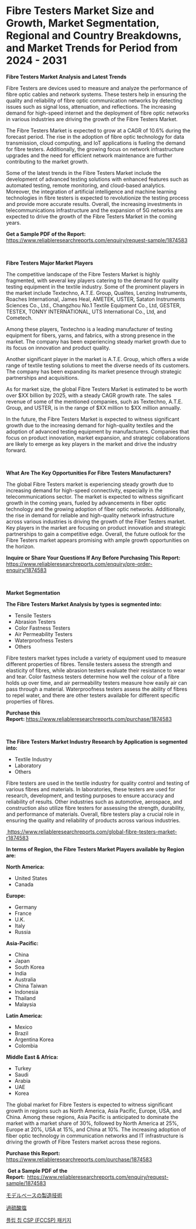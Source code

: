 <p><h1>Fibre Testers Market Size and Growth, Market Segmentation, Regional and Country Breakdowns, and Market Trends for Period from 2024 -  2031</h1></p><p><strong>Fibre Testers Market Analysis and Latest Trends</strong></p>
<p><p>Fibre Testers are devices used to measure and analyze the performance of fibre optic cables and network systems. These testers help in ensuring the quality and reliability of fibre optic communication networks by detecting issues such as signal loss, attenuation, and reflections. The increasing demand for high-speed internet and the deployment of fibre optic networks in various industries are driving the growth of the Fibre Testers Market.</p><p>The Fibre Testers Market is expected to grow at a CAGR of 10.6% during the forecast period. The rise in the adoption of fibre optic technology for data transmission, cloud computing, and IoT applications is fueling the demand for fibre testers. Additionally, the growing focus on network infrastructure upgrades and the need for efficient network maintenance are further contributing to the market growth. </p><p>Some of the latest trends in the Fibre Testers Market include the development of advanced testing solutions with enhanced features such as automated testing, remote monitoring, and cloud-based analytics. Moreover, the integration of artificial intelligence and machine learning technologies in fibre testers is expected to revolutionize the testing process and provide more accurate results. Overall, the increasing investments in telecommunications infrastructure and the expansion of 5G networks are expected to drive the growth of the Fibre Testers Market in the coming years.</p></p>
<p><strong>Get a Sample PDF of the Report:&nbsp;</strong> <a href="https://www.reliableresearchreports.com/enquiry/request-sample/1874583">https://www.reliableresearchreports.com/enquiry/request-sample/1874583</a></p>
<p>&nbsp;</p>
<p><strong>Fibre Testers Major Market Players</strong></p>
<p><p>The competitive landscape of the Fibre Testers Market is highly fragmented, with several key players catering to the demand for quality testing equipment in the textile industry. Some of the prominent players in the market include Textechno, A.T.E. Group, Qualites, Lenzing Instruments, Roaches International, James Heal, AMETEK, USTER, Sataton Instruments Sciences Co., Ltd., Changzhou No.1 Textile Equipment Co., Ltd, GESTER, TESTEX, TONNY INTERNATIONAL, UTS International Co., Ltd, and Cometech.</p><p>Among these players, Textechno is a leading manufacturer of testing equipment for fibers, yarns, and fabrics, with a strong presence in the market. The company has been experiencing steady market growth due to its focus on innovation and product quality.</p><p>Another significant player in the market is A.T.E. Group, which offers a wide range of textile testing solutions to meet the diverse needs of its customers. The company has been expanding its market presence through strategic partnerships and acquisitions.</p><p>As for market size, the global Fibre Testers Market is estimated to be worth over $XX billion by 2025, with a steady CAGR growth rate. The sales revenue of some of the mentioned companies, such as Textechno, A.T.E. Group, and USTER, is in the range of $XX million to $XX million annually.</p><p>In the future, the Fibre Testers Market is expected to witness significant growth due to the increasing demand for high-quality textiles and the adoption of advanced testing equipment by manufacturers. Companies that focus on product innovation, market expansion, and strategic collaborations are likely to emerge as key players in the market and drive the industry forward.</p></p>
<p>&nbsp;</p>
<p><strong>What Are The Key Opportunities For Fibre Testers Manufacturers?</strong></p>
<p><p>The global Fibre Testers market is experiencing steady growth due to increasing demand for high-speed connectivity, especially in the telecommunications sector. The market is expected to witness significant growth in the coming years, fueled by advancements in fiber optic technology and the growing adoption of fiber optic networks. Additionally, the rise in demand for reliable and high-quality network infrastructure across various industries is driving the growth of the Fiber Testers market. Key players in the market are focusing on product innovation and strategic partnerships to gain a competitive edge. Overall, the future outlook for the Fibre Testers market appears promising with ample growth opportunities on the horizon.</p></p>
<p><strong>Inquire or Share Your Questions If Any Before Purchasing This Report:</strong> <a href="https://www.reliableresearchreports.com/enquiry/pre-order-enquiry/1874583">https://www.reliableresearchreports.com/enquiry/pre-order-enquiry/1874583</a></p>
<p>&nbsp;</p>
<p><strong>Market Segmentation</strong></p>
<p><strong>The Fibre Testers Market Analysis by types is segmented into:</strong></p>
<p><ul><li>Tensile Testers</li><li>Abrasion Testers</li><li>Color Fastness Testers</li><li>Air Permeability Testers</li><li>Waterproofness Testers</li><li>Others</li></ul></p>
<p><p>Fibre testers market types include a variety of equipment used to measure different properties of fibres. Tensile testers assess the strength and elasticity of fibres, while abrasion testers evaluate their resistance to wear and tear. Color fastness testers determine how well the colour of a fibre holds up over time, and air permeability testers measure how easily air can pass through a material. Waterproofness testers assess the ability of fibres to repel water, and there are other testers available for different specific properties of fibres.</p></p>
<p><strong>Purchase this Report:&nbsp;</strong><a href="https://www.reliableresearchreports.com/purchase/1874583">https://www.reliableresearchreports.com/purchase/1874583</a></p>
<p>&nbsp;</p>
<p><strong>The Fibre Testers Market Industry Research by Application is segmented into:</strong></p>
<p><ul><li>Textile Industry</li><li>Laboratory</li><li>Others</li></ul></p>
<p><p>Fibre testers are used in the textile industry for quality control and testing of various fibres and materials. In laboratories, these testers are used for research, development, and testing purposes to ensure accuracy and reliability of results. Other industries such as automotive, aerospace, and construction also utilize fibre testers for assessing the strength, durability, and performance of materials. Overall, fibre testers play a crucial role in ensuring the quality and reliability of products across various industries.</p></p>
<p><a href="https://www.reliableresearchreports.com/global-fibre-testers-market-r1874583">&nbsp;https://www.reliableresearchreports.com/global-fibre-testers-market-r1874583</a></p>
<p><strong>In terms of Region, the Fibre Testers Market Players available by Region are:</strong></p>
<p>
    <p> <strong> North America: </strong>
        <ul>
            <li>United States</li>
            <li>Canada</li>
        </ul>
        </p> 
    <p> <strong> Europe: </strong>
        <ul>
            <li>Germany</li>
            <li>France</li>
            <li>U.K.</li>
            <li>Italy</li>
            <li>Russia</li>
        </ul>
        </p> 
    <p> <strong> Asia-Pacific: </strong>
        <ul>
            <li>China</li>
            <li>Japan</li>
            <li>South Korea</li>
            <li>India</li>
            <li>Australia</li>
            <li>China Taiwan</li>
            <li>Indonesia</li>
            <li>Thailand</li>
            <li>Malaysia</li>
        </ul>
        </p> 
    <p> <strong> Latin America: </strong>
        <ul>
            <li>Mexico</li>
            <li>Brazil</li>
            <li>Argentina Korea</li>
            <li>Colombia</li>
        </ul>
        </p> 
    <p> <strong> Middle East & Africa: </strong>
        <ul>
            <li>Turkey</li>
            <li>Saudi</li>
            <li>Arabia</li>
            <li>UAE</li>
            <li>Korea</li>
        </ul>
    </p>
    </p>
<p><p>The global market for Fibre Testers is expected to witness significant growth in regions such as North America, Asia Pacific, Europe, USA, and China. Among these regions, Asia Pacific is anticipated to dominate the market with a market share of 30%, followed by North America at 25%, Europe at 20%, USA at 15%, and China at 10%. The increasing adoption of fiber optic technology in communication networks and IT infrastructure is driving the growth of Fibre Testers market across these regions.</p></p>
<p><strong>Purchase this Report: </strong><a href="https://www.reliableresearchreports.com/purchase/1874583">https://www.reliableresearchreports.com/purchase/1874583</a></p>
<p>&nbsp;<strong>Get a Sample PDF of the Report:&nbsp;&nbsp;</strong><a href="https://www.reliableresearchreports.com/enquiry/request-sample/1874583">https://www.reliableresearchreports.com/enquiry/request-sample/1874583</a></p>
<p><strong></strong></p>
<p><p><a href="https://medium.com/@alfredodance/%E3%83%A2%E3%83%87%E3%83%AB%E3%83%99%E3%83%BC%E3%82%B9%E3%81%AE%E8%A3%BD%E9%80%A0%E6%8A%80%E8%A1%93%E5%B8%82%E5%A0%B4-%E5%B8%82%E5%A0%B4cagr-%E5%B8%82%E5%A0%B4%E3%83%88%E3%83%AC%E3%83%B3%E3%83%89-%E3%81%8A%E3%82%88%E3%81%B3%E6%88%90%E9%95%B7%E6%88%A6%E7%95%A5%E3%81%AB%E9%96%A2%E3%81%99%E3%82%8B%E6%B4%9E%E5%AF%9F-7777bd6b59f2">モデルベースの製造技術</a></p><p><a href="https://medium.com/@bonniehoppe1/%E3%83%91%E3%83%BC%E3%82%B7%E3%83%AB%E3%83%95%E3%82%A7%E3%83%BC%E3%83%88%E5%B8%82%E5%A0%B4%E3%83%AC%E3%83%9D%E3%83%BC%E3%83%88%E3%81%AF-%E3%81%93%E3%81%AE%E5%B8%82%E5%A0%B4%E3%81%AE%E6%9C%80%E6%96%B0%E3%81%AE%E3%83%88%E3%83%AC%E3%83%B3%E3%83%89%E3%81%A8%E6%88%90%E9%95%B7%E3%81%AE%E6%A9%9F%E4%BC%9A%E3%82%92%E6%98%8E%E3%82%89%E3%81%8B%E3%81%AB%E3%81%97%E3%81%A6%E3%81%84%E3%81%BE%E3%81%99-d2ef6c9afb0b">過硫酸塩</a></p><p><a href="https://medium.com/@kasandrarempel/%ED%94%8C%EB%A6%BD-%EC%B9%A9-csp-fccsp-%ED%8C%A8%ED%82%A4%EC%A7%80-%EC%8B%9C%EC%9E%A5-%EC%9D%B8%EC%82%AC%EC%9D%B4%ED%8A%B8-%EC%8B%9C%EC%9E%A5-%EB%8F%99%ED%96%A5-%EC%84%B1%EC%9E%A5-2024%EB%85%84%EB%B6%80%ED%84%B0-2031%EB%85%84%EA%B9%8C%EC%A7%80-%EC%98%88%EC%83%81%EB%90%9C-%EC%A0%84%EB%A7%9D-e924449c87ad">플립 칩 CSP (FCCSP) 패키지</a></p></p>